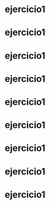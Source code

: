 # ejercicio1
# ejercicio1
# ejercicio1
# ejercicio1
# ejercicio1
# ejercicio1
# ejercicio1
# ejercicio1
# ejercicio1